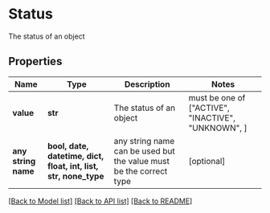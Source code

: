 # Status

The status of an object

## Properties
Name | Type | Description | Notes
------------ | ------------- | ------------- | -------------
**value** | **str** | The status of an object |  must be one of ["ACTIVE", "INACTIVE", "UNKNOWN", ]
**any string name** | **bool, date, datetime, dict, float, int, list, str, none_type** | any string name can be used but the value must be the correct type | [optional]

[[Back to Model list]](../README.md#documentation-for-models) [[Back to API list]](../README.md#documentation-for-api-endpoints) [[Back to README]](../README.md)


